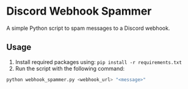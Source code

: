 # Discord Webhook Spammer

A simple Python script to spam messages to a Discord webhook.

## Usage

1. Install required packages using: `pip install -r requirements.txt`
2. Run the script with the following command:

```bash
python webhook_spammer.py <webhook_url> "<message>"

